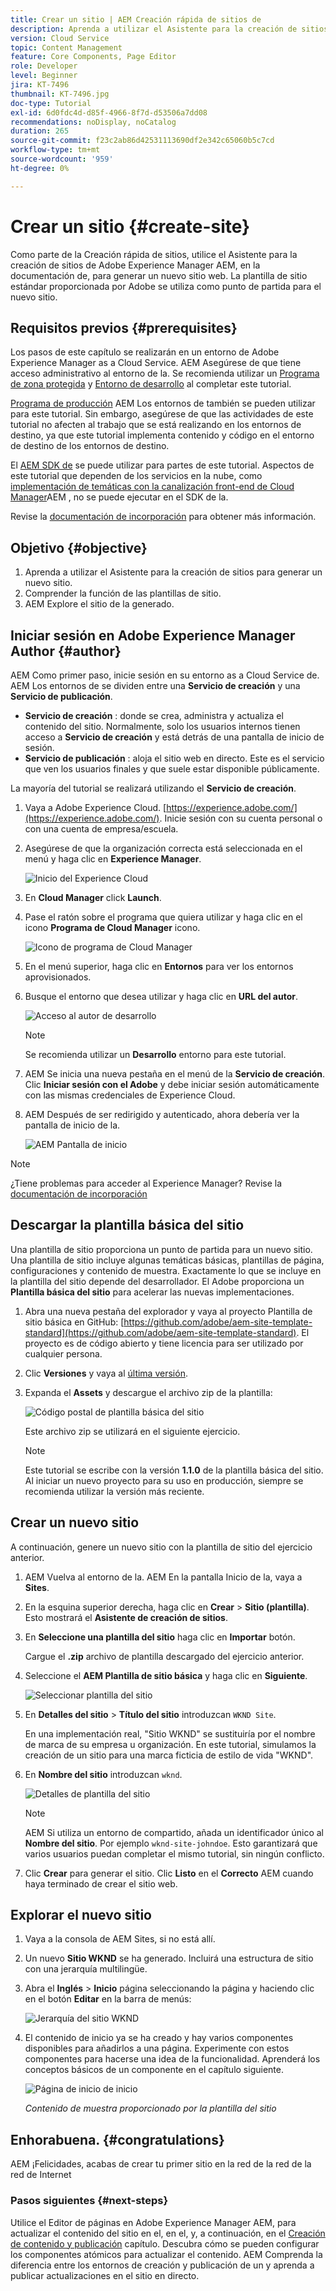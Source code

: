 ```yaml
---
title: Crear un sitio | AEM Creación rápida de sitios de
description: Aprenda a utilizar el Asistente para la creación de sitios para generar un nuevo sitio web. La plantilla de sitio estándar proporcionada por Adobe es un punto de partida para el nuevo sitio.
version: Cloud Service
topic: Content Management
feature: Core Components, Page Editor
role: Developer
level: Beginner
jira: KT-7496
thumbnail: KT-7496.jpg
doc-type: Tutorial
exl-id: 6d0fdc4d-d85f-4966-8f7d-d53506a7dd08
recommendations: noDisplay, noCatalog
duration: 265
source-git-commit: f23c2ab86d42531113690df2e342c65060b5c7cd
workflow-type: tm+mt
source-wordcount: '959'
ht-degree: 0%

---
```


# Crear un sitio {#create-site}

Como parte de la Creación rápida de sitios, utilice el Asistente para la creación de sitios de Adobe Experience Manager AEM, en la documentación de, para generar un nuevo sitio web. La plantilla de sitio estándar proporcionada por Adobe se utiliza como punto de partida para el nuevo sitio.

## Requisitos previos {#prerequisites}

Los pasos de este capítulo se realizarán en un entorno de Adobe Experience Manager as a Cloud Service. AEM Asegúrese de que tiene acceso administrativo al entorno de la. Se recomienda utilizar un [Programa de zona protegida](https://experienceleague.adobe.com/docs/experience-manager-cloud-service/onboarding/getting-access/sandbox-programs/introduction-sandbox-programs.html) y [Entorno de desarrollo](https://experienceleague.adobe.com/docs/experience-manager-cloud-service/implementing/using-cloud-manager/manage-environments.html) al completar este tutorial.

[Programa de producción](https://experienceleague.adobe.com/docs/experience-manager-cloud-service/content/implementing/using-cloud-manager/programs/introduction-production-programs.html) AEM Los entornos de también se pueden utilizar para este tutorial. Sin embargo, asegúrese de que las actividades de este tutorial no afecten al trabajo que se está realizando en los entornos de destino, ya que este tutorial implementa contenido y código en el entorno de destino de los entornos de destino.

El [AEM SDK de](https://experienceleague.adobe.com/docs/experience-manager-learn/cloud-service/local-development-environment-set-up/aem-runtime.html) se puede utilizar para partes de este tutorial. Aspectos de este tutorial que dependen de los servicios en la nube, como [implementación de temáticas con la canalización front-end de Cloud Manager](https://experienceleague.adobe.com/docs/experience-manager-learn/getting-started-wknd-tutorial-develop/site-template/theming.html)AEM , no se puede ejecutar en el SDK de la.

Revise la [documentación de incorporación](https://experienceleague.adobe.com/docs/experience-manager-cloud-service/onboarding/home.html?lang=es) para obtener más información.

## Objetivo {#objective}

1. Aprenda a utilizar el Asistente para la creación de sitios para generar un nuevo sitio.
1. Comprender la función de las plantillas de sitio.
1. AEM Explore el sitio de la generado.

## Iniciar sesión en Adobe Experience Manager Author {#author}

AEM Como primer paso, inicie sesión en su entorno as a Cloud Service de. AEM Los entornos de se dividen entre una **Servicio de creación** y una **Servicio de publicación**.

* **Servicio de creación** : donde se crea, administra y actualiza el contenido del sitio. Normalmente, solo los usuarios internos tienen acceso a **Servicio de creación** y está detrás de una pantalla de inicio de sesión.
* **Servicio de publicación** : aloja el sitio web en directo. Este es el servicio que ven los usuarios finales y que suele estar disponible públicamente.

La mayoría del tutorial se realizará utilizando el **Servicio de creación**.

1. Vaya a Adobe Experience Cloud. [https://experience.adobe.com/](https://experience.adobe.com/). Inicie sesión con su cuenta personal o con una cuenta de empresa/escuela.
1. Asegúrese de que la organización correcta está seleccionada en el menú y haga clic en **Experience Manager**.

   ![Inicio del Experience Cloud](assets/create-site/experience-cloud-home-screen.png)

1. En **Cloud Manager** click **Launch**.
1. Pase el ratón sobre el programa que quiera utilizar y haga clic en el icono **Programa de Cloud Manager** icono.

   ![Icono de programa de Cloud Manager](assets/create-site/cloud-manager-program-icon.png)

1. En el menú superior, haga clic en **Entornos** para ver los entornos aprovisionados.

1. Busque el entorno que desea utilizar y haga clic en **URL del autor**.

   ![Acceso al autor de desarrollo](assets/create-site/access-dev-environment.png)

   >[!NOTE]
   >
   >Se recomienda utilizar un **Desarrollo** entorno para este tutorial.

1. AEM Se inicia una nueva pestaña en el menú de la **Servicio de creación**. Clic **Iniciar sesión con el Adobe** y debe iniciar sesión automáticamente con las mismas credenciales de Experience Cloud.

1. AEM Después de ser redirigido y autenticado, ahora debería ver la pantalla de inicio de la.

   ![AEM Pantalla de inicio](assets/create-site/aem-start-screen.png)

>[!NOTE]
>
> ¿Tiene problemas para acceder al Experience Manager? Revise la [documentación de incorporación](https://experienceleague.adobe.com/docs/experience-manager-cloud-service/onboarding/home.html?lang=es)

## Descargar la plantilla básica del sitio

Una plantilla de sitio proporciona un punto de partida para un nuevo sitio. Una plantilla de sitio incluye algunas temáticas básicas, plantillas de página, configuraciones y contenido de muestra. Exactamente lo que se incluye en la plantilla del sitio depende del desarrollador. El Adobe proporciona un **Plantilla básica del sitio** para acelerar las nuevas implementaciones.

1. Abra una nueva pestaña del explorador y vaya al proyecto Plantilla de sitio básica en GitHub: [https://github.com/adobe/aem-site-template-standard](https://github.com/adobe/aem-site-template-standard). El proyecto es de código abierto y tiene licencia para ser utilizado por cualquier persona.
1. Clic **Versiones** y vaya al [última versión](https://github.com/adobe/aem-site-template-standard/releases/latest).
1. Expanda el **Assets** y descargue el archivo zip de la plantilla:

   ![Código postal de plantilla básica del sitio](assets/create-site/template-basic-zip-file.png)

   Este archivo zip se utilizará en el siguiente ejercicio.

   >[!NOTE]
   >
   > Este tutorial se escribe con la versión **1.1.0** de la plantilla básica del sitio. Al iniciar un nuevo proyecto para su uso en producción, siempre se recomienda utilizar la versión más reciente.

## Crear un nuevo sitio

A continuación, genere un nuevo sitio con la plantilla de sitio del ejercicio anterior.

1. AEM Vuelva al entorno de la. AEM En la pantalla Inicio de la, vaya a **Sites**.
1. En la esquina superior derecha, haga clic en **Crear** > **Sitio (plantilla)**. Esto mostrará el **Asistente de creación de sitios**.
1. En **Seleccione una plantilla del sitio** haga clic en **Importar** botón.

   Cargue el **.zip** archivo de plantilla descargado del ejercicio anterior.

1. Seleccione el **AEM Plantilla de sitio básica** y haga clic en **Siguiente**.

   ![Seleccionar plantilla del sitio](assets/create-site/select-site-template.png)

1. En **Detalles del sitio** > **Título del sitio** introduzcan `WKND Site`.

   En una implementación real, &quot;Sitio WKND&quot; se sustituiría por el nombre de marca de su empresa u organización. En este tutorial, simulamos la creación de un sitio para una marca ficticia de estilo de vida &quot;WKND&quot;.

1. En **Nombre del sitio** introduzcan `wknd`.

   ![Detalles de plantilla del sitio](assets/create-site/site-template-details.png)

   >[!NOTE]
   >
   > AEM Si utiliza un entorno de compartido, añada un identificador único al **Nombre del sitio**. Por ejemplo `wknd-site-johndoe`. Esto garantizará que varios usuarios puedan completar el mismo tutorial, sin ningún conflicto.

1. Clic **Crear** para generar el sitio. Clic **Listo** en el **Correcto** AEM cuando haya terminado de crear el sitio web.

## Explorar el nuevo sitio

1. Vaya a la consola de AEM Sites, si no está allí.
1. Un nuevo **Sitio WKND** se ha generado. Incluirá una estructura de sitio con una jerarquía multilingüe.
1. Abra el **Inglés** > **Inicio** página seleccionando la página y haciendo clic en el botón **Editar** en la barra de menús:

   ![Jerarquía del sitio WKND](assets/create-site/wknd-site-starter-hierarchy.png)

1. El contenido de inicio ya se ha creado y hay varios componentes disponibles para añadirlos a una página. Experimente con estos componentes para hacerse una idea de la funcionalidad. Aprenderá los conceptos básicos de un componente en el capítulo siguiente.

   ![Página de inicio de inicio](assets/create-site/start-home-page.png)

   *Contenido de muestra proporcionado por la plantilla del sitio*

## Enhorabuena. {#congratulations}

AEM ¡Felicidades, acabas de crear tu primer sitio en la red de la red de la red de Internet

### Pasos siguientes {#next-steps}

Utilice el Editor de páginas en Adobe Experience Manager AEM, para actualizar el contenido del sitio en el, en el, y, a continuación, en el [Creación de contenido y publicación](author-content-publish.md) capítulo. Descubra cómo se pueden configurar los componentes atómicos para actualizar el contenido. AEM Comprenda la diferencia entre los entornos de creación y publicación de un y aprenda a publicar actualizaciones en el sitio en directo.
